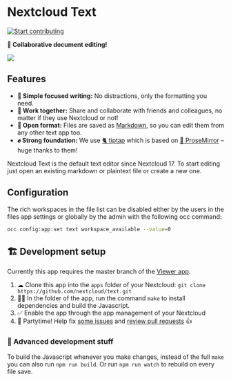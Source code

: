 # Nextcloud Text

[![Start contributing](https://img.shields.io/github/issues/nextcloud/text/good%20first%20issue?color=7057ff&label=Contribute)](https://github.com/nextcloud/text/issues?q=is%3Aissue+is%3Aopen+sort%3Aupdated-desc+label%3A%22good+first+issue%22)


**📑 Collaborative document editing!**

![](img/screenshots/screenshot1.png)

## Features

- **📝 Simple focused writing:** No distractions, only the formatting you need.
- **🙋 Work together:** Share and collaborate with friends and colleagues, no matter if they use Nextcloud or not!
- **💾 Open format:** Files are saved as [Markdown](https://en.wikipedia.org/wiki/Markdown), so you can edit them from any other text app too.
- **✊ Strong foundation:** We use [🐈 tiptap](https://tiptap.scrumpy.io) which is based on [🦉 ProseMirror](https://prosemirror.net) – huge thanks to them!

Nextcloud Text is the default text editor since Nextcloud 17. To start editing just open an existing markdown or plaintext file or create a new one.

## Configuration

The rich workspaces in the file list can be disabled either by the users in the files app settings or globally by the admin with the following occ command:

```bash
occ config:app:set text workspace_available --value=0
```


## 🏗 Development setup

Currently this app requires the master branch of the [Viewer app](https://github.com/nextcloud/viewer).

1. ☁ Clone this app into the `apps` folder of your Nextcloud: `git clone https://github.com/nextcloud/text.git`
2. 👩‍💻 In the folder of the app, run the command `make` to install dependencies and build the Javascript.
3. ✅ Enable the app through the app management of your Nextcloud
4. 🎉 Partytime! Help fix [some issues](https://github.com/nextcloud/text/issues) and [review pull requests](https://github.com/nextcloud/text/pulls) 👍

### 🧙 Advanced development stuff
To build the Javascript whenever you make changes, instead of the full `make` you can also run `npm run build`. Or run `npm run watch` to rebuild on every file save.

